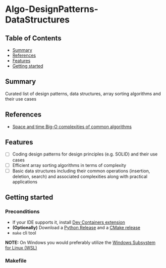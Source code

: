 # Algo-DesignPatterns-DataStructures

## Table of Contents

+ [Summary](#summary)
+ [References](#references)
+ [Features](#features)
+ [Getting started](#getting-started)

## Summary

Curated list of design patterns, data structures, array sorting algorithms and their use cases

## References

- [Space and time Big-O complexities of common algorithms](https://www.bigocheatsheet.com)

## Features

- [ ] Coding design patterns for design principles (e.g. SOLID) and their use cases
- [ ] Efficient array sorting algorithms in terms of complexity 
- [ ] Basic data structures including their common operations (insertion, deletion, search) and associated complexities along with practical applications

## Getting started

### Preconditions

- If your IDE supports it, install [Dev Containers extension](https://code.visualstudio.com/docs/devcontainers/containers)
- **(Optionally)** Download a [Python Release](https://www.python.org/downloads/) and a [CMake release](https://cmake.org/download/) 
- `make` cli tool

**NOTE:** On Windows you would preferably utilize the [Windows Subsystem for Linux (WSL)](https://learn.microsoft.com/en-us/windows/wsl/install)

### Makefile

